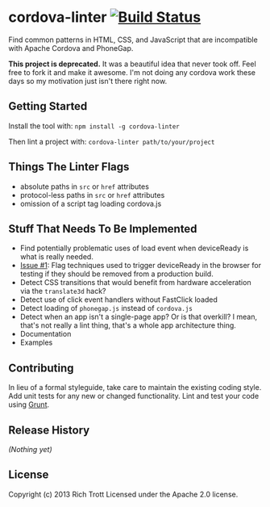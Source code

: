 # cordova-linter [![Build Status](https://secure.travis-ci.org/Trott/cordova-linter.png?branch=master)](http://travis-ci.org/Trott/cordova-linter)

Find common patterns in HTML, CSS, and JavaScript that are incompatible with Apache Cordova and PhoneGap.

**This project is deprecated.** It was a beautiful idea that never took off. Feel free to fork it and make it awesome. I'm not doing any cordova work these days so my motivation just isn't there right now.

## Getting Started
Install the tool with: `npm install -g cordova-linter`

Then lint a project with: `cordova-linter path/to/your/project`

## Things The Linter Flags

* absolute paths in `src` or `href` attributes
* protocol-less paths in `src` or `href` attributes
* omission of a script tag loading cordova.js

## Stuff That Needs To Be Implemented

* Find potentially problematic uses of load event when deviceReady is what is really needed.
* [Issue #1](https://github.com/Trott/cordova-linter/issues/1): Flag techniques used to trigger deviceReady in the browser for testing if they should be removed from a production build.
* Detect CSS transitions that would benefit from hardware acceleration via the `translate3d` hack?
* Detect use of click event handlers without FastClick loaded
* Detect loading of `phonegap.js` instead of `cordova.js`
* Detect when an app isn't a single-page app? Or is that overkill? I mean, that's not really a lint thing, that's a whole app architecture thing.
* Documentation
* Examples

## Contributing
In lieu of a formal styleguide, take care to maintain the existing coding style. Add unit tests for any new or changed functionality. Lint and test your code using [Grunt](http://gruntjs.com/).

## Release History
_(Nothing yet)_

## License
Copyright (c) 2013 Rich Trott
Licensed under the Apache 2.0 license.
